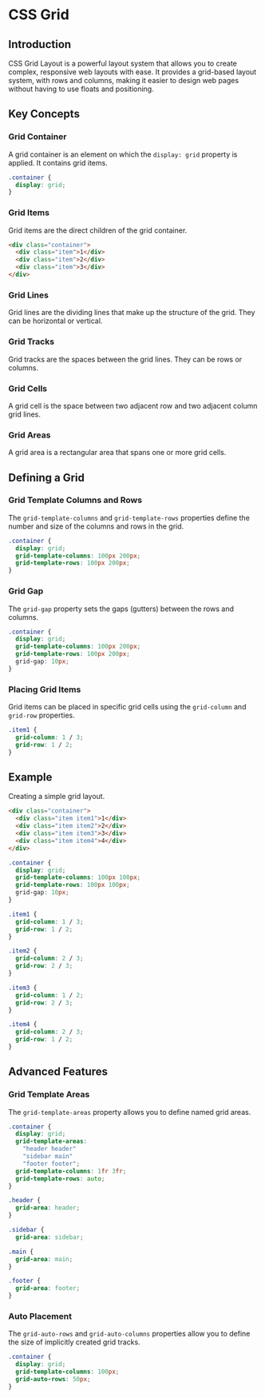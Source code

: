 # CSS Grid

## Introduction

CSS Grid Layout is a powerful layout system that allows you to create complex, responsive web layouts with ease. It provides a grid-based layout system, with rows and columns, making it easier to design web pages without having to use floats and positioning.

## Key Concepts

### Grid Container

A grid container is an element on which the `display: grid` property is applied. It contains grid items.

```css
.container {
  display: grid;
}
```

### Grid Items

Grid items are the direct children of the grid container.

```html
<div class="container">
  <div class="item">1</div>
  <div class="item">2</div>
  <div class="item">3</div>
</div>
```

### Grid Lines

Grid lines are the dividing lines that make up the structure of the grid. They can be horizontal or vertical.

### Grid Tracks

Grid tracks are the spaces between the grid lines. They can be rows or columns.

### Grid Cells

A grid cell is the space between two adjacent row and two adjacent column grid lines.

### Grid Areas

A grid area is a rectangular area that spans one or more grid cells.

## Defining a Grid

### Grid Template Columns and Rows

The `grid-template-columns` and `grid-template-rows` properties define the number and size of the columns and rows in the grid.

```css
.container {
  display: grid;
  grid-template-columns: 100px 200px;
  grid-template-rows: 100px 200px;
}
```

### Grid Gap

The `grid-gap` property sets the gaps (gutters) between the rows and columns.

```css
.container {
  display: grid;
  grid-template-columns: 100px 200px;
  grid-template-rows: 100px 200px;
  grid-gap: 10px;
}
```

### Placing Grid Items

Grid items can be placed in specific grid cells using the `grid-column` and `grid-row` properties.

```css
.item1 {
  grid-column: 1 / 3;
  grid-row: 1 / 2;
}
```

## Example

Creating a simple grid layout.

```html
<div class="container">
  <div class="item item1">1</div>
  <div class="item item2">2</div>
  <div class="item item3">3</div>
  <div class="item item4">4</div>
</div>
```

```css
.container {
  display: grid;
  grid-template-columns: 100px 100px;
  grid-template-rows: 100px 100px;
  grid-gap: 10px;
}

.item1 {
  grid-column: 1 / 3;
  grid-row: 1 / 2;
}

.item2 {
  grid-column: 2 / 3;
  grid-row: 2 / 3;
}

.item3 {
  grid-column: 1 / 2;
  grid-row: 2 / 3;
}

.item4 {
  grid-column: 2 / 3;
  grid-row: 1 / 2;
}
```

## Advanced Features

### Grid Template Areas

The `grid-template-areas` property allows you to define named grid areas.

```css
.container {
  display: grid;
  grid-template-areas:
    "header header"
    "sidebar main"
    "footer footer";
  grid-template-columns: 1fr 3fr;
  grid-template-rows: auto;
}

.header {
  grid-area: header;
}

.sidebar {
  grid-area: sidebar;

.main {
  grid-area: main;
}

.footer {
  grid-area: footer;
}
```

### Auto Placement

The `grid-auto-rows` and `grid-auto-columns` properties allow you to define the size of implicitly created grid tracks.

```css
.container {
  display: grid;
  grid-template-columns: 100px;
  grid-auto-rows: 50px;
}
